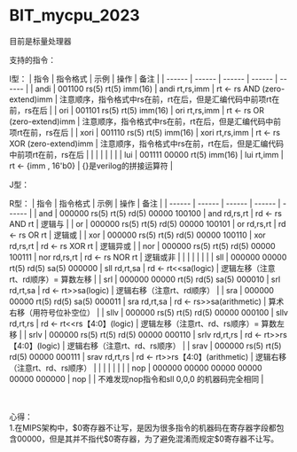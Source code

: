 # BIT_mycpu_2023

目前是标量处理器

支持的指令：

I型：
| 指令 | 指令格式 | 示例 | 操作 | 备注 |
| ------ | ------ | ------ | ------ | ------ |
| andi | 001100 rs(5) rt(5) imm(16) | andi rt,rs,imm | rt <- rs AND (zero-extend)imm | 注意顺序，指令格式中rs在前，rt在后，但是汇编代码中前项rt在前，rs在后 |
| ori | 001101 rs(5) rt(5) imm(16) | ori rt,rs,imm | rt <- rs OR (zero-extend)imm | 注意顺序，指令格式中rs在前，rt在后，但是汇编代码中前项rt在前，rs在后 |
| xori | 001110 rs(5) rt(5) imm(16) | xori rt,rs,imm | rt <- rs XOR (zero-extend)imm | 注意顺序，指令格式中rs在前，rt在后，但是汇编代码中前项rt在前，rs在后 |
|  |  |  |  |  |
| lui | 001111 00000 rt(5) imm(16) | lui rt,imm | rt <- {imm , 16'b0} | {}是verilog的拼接运算符 |

J型：

R型：
| 指令 | 指令格式 | 示例 | 操作 | 备注 |
| ------ | ------ | ------ | ------ | ------ |
| and | 000000 rs(5) rt(5) rd(5) 00000 100100 | and rd,rs,rt | rd <- rs AND rt | 逻辑与 |
| or | 000000 rs(5) rt(5) rd(5) 00000 100101 | or rd,rs,rt | rd <- rs OR rt | 逻辑或 |
| xor | 000000 rs(5) rt(5) rd(5) 00000 100110 | xor rd,rs,rt | rd <- rs XOR rt | 逻辑异或 |
| nor | 000000 rs(5) rt(5) rd(5) 00000 100111 | nor rd,rs,rt | rd <- rs NOR rt | 逻辑或非 |
|  |  |  |  |  |
| sll | 000000 00000 rt(5) rd(5) sa(5) 000000 | sll rd,rt,sa | rd <- rt<<sa(logic) | 逻辑左移（注意rt、rd顺序）= 算数左移 |
| srl | 000000 00000 rt(5) rd(5) sa(5) 000010 | srl rd,rt,sa | rd <- rt>>sa(logic) | 逻辑右移（注意rt、rd顺序） |
| sra | 000000 00000 rt(5) rd(5) sa(5) 000011 | sra rd,rt,sa | rd <- rs>>sa(arithmetic) | 算术右移（用符号位补空位） |
| sllv | 000000 rs(5) rt(5) rd(5) 00000 000100 | sllv rd,rt,rs | rd <- rt<<rs【4:0】(logic) | 逻辑左移（注意rt、rd、rs顺序）= 算数左移 |
| srlv | 000000 rs(5) rt(5) rd(5) 00000 000110 | srlv rd,rt,rs | rd <- rt>>rs【4:0】(logic) | 逻辑右移（注意rt、rd、rs顺序） |
| srav | 000000 rs(5) rt(5) rd(5) 00000 000111 | srav rd,rt,rs | rd <- rt>>rs【4:0】(arithmetic) | 逻辑右移（注意rt、rd、rs顺序） |
|  |  |  |  |  |
| nop | 000000 00000 00000 00000 00000 000000 | nop |  | 不难发现nop指令和sll $0,$0,0 的机器码完全相同 |

<br />
<br />
心得：<br />
1.在MIPS架构中，$0寄存器不让写，是因为很多指令的机器码在寄存器字段都包含00000，但是其并不指代$0寄存器，为了避免混淆而规定$0寄存器不让写。

